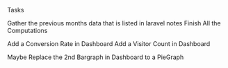 Tasks

Gather the previous months data that is listed in laravel notes
Finish All the Computations

Add a Conversion Rate in Dashboard
Add a Visitor Count in Dashboard

Maybe Replace the 2nd Bargraph in Dashboard to a PieGraph
